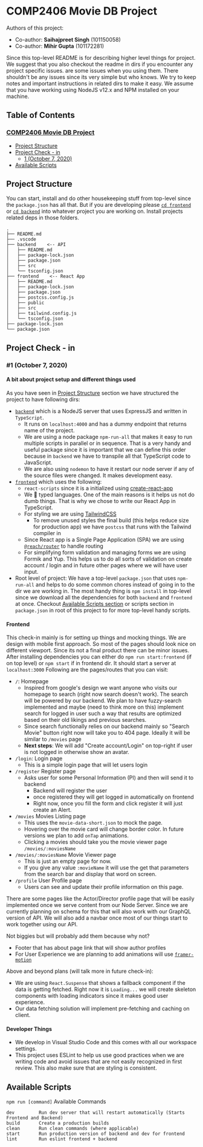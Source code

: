 # COMP2406 Movie DB Project

Authors of this project:
- Co-author: **Saihajpreet Singh** (101150058)
- Co-author: **Mihir Gupta** (101172281)

Since this top-level README is for describing higher level things for project. We suggest that you also checkout the readme in dirs if you encounter any project specific issues. are some issues when you using them. There shouldn't be any issues since its very simple but who knows. We try to keep notes and important instructions in related dirs to make it easy. We assume that you have working using NodeJS v12.x and NPM installed on your machine.

## Table of Contents

### [COMP2406 Movie DB Project](#comp2406-movie-db-project)
   - [Project Structure](#project-structure)
   - [Project Check - in](#project-check---in)
     - [1 (October 7, 2020)](#1-october-7-2020)
   - [Available Scripts](#available-scripts)

## Project Structure
You can start, install and do other housekeeping stuff from top-level since the `package.json` has all that. But if you are developing please [`cd frontend`](/frontend/README.md) or [`cd backend`](/backend/README.md) into whatever project you are working on. Install projects related deps in those folders.
```
.
├── README.md
├── .vscode
├── backend    <-- API
│   ├── README.md
│   ├── package-lock.json
│   ├── package.json
│   ├── src
│   └── tsconfig.json
├── frontend    <-- React App
│   ├── README.md
│   ├── package-lock.json
│   ├── package.json
│   ├── postcss.config.js
│   ├── public
│   ├── src
│   ├── tailwind.config.js
│   └── tsconfig.json
├── package-lock.json
└── package.json
```

## Project Check - in

### #1 (October 7, 2020)

#### A bit about project setup and different things used
As you have seen in [ Project Structure](#project-structure) section we have structured the project to have following dirs:

- [`backend`](/backend/README.md) which is a NodeJS server that uses ExpressJS and written in `TypeScript`. 
  - It runs on `localhost:4000` and has a dummy endpoint that returns name of the project. 
  - We are using a node package `npm-run-all` that makes it easy to run multiple scripts in parallel or in sequence. That is a very handy and useful package since it is important that we can define this order because in `backend` we have to transpile all that TypeScript code to JavaScript.
  - We are also using `nodemon` to have it restart our node server if any of the source files were changed. It makes development easy.
- [`frontend`](/frontend/README.md) which uses the following:
  - `react-scripts` since it is a initialized using [create-react-app](https://create-react-app.dev)
  - We 💙 typed languages. One of the main reasons is it helps us not do dumb things. That is why we chose to write our React App in TypeScript.
  - For styling we are using [TailwindCSS](https://tailwindcss.com)
    - To remove unused styles the final build (this helps reduce size for production app) we have `postcss` that runs with the Tailwind compiler in 
  - Since React app is a Single Page Application (SPA) we are using [`@reach/router`](https://reach.tech/router/) to handle routing
  - For simplifying form validation and managing forms we are using Formik and Yup. This helps us to do all sorts of validation on create account / login and in future other pages where we will have user input.
- Root level of project: We have a top-level `package.json` that uses `npm-run-all` and helps to do some common chores instead of going in to the dir we are working in. The most handy thing is `npm install` in top-level since we download all the dependencies for both `backend` and `frontend` at once. Checkout [Available Scripts section](#available-scripts) or scripts section in `package.json` in root of this project to for more top-level handy scripts.

#### Frontend
This check-in mainly is for setting up things and mocking things. We are design with mobile first approach. So most of the pages should look nice on different viewport. Since its not a final product there can be minor issues.  After installing dependencies you can either do `npm run start:frontend` (if on top level) or `npm start` if in frontend dir. It should start a server at `localhost:3000` Following are the pages/routes that you can visit:
- `/`: Homepage
  - Inspired from google's design we want anyone who visits our homepage to search (right now search doesn't work). The search will be powered by our backend. We plan to have fuzzy-search implemented and maybe (need to think more on this) implement search for logged in user such a way that results are optimized based on their old likings and previous searches. 
  - Since search functionally relies on our backend mainly so "Search Movie" button right now will take you to 404 page. Ideally it will be similar to `/movies` page
  - **Next steps**: We will add "Create account/Login" on top-right if user is not logged in otherwise show an avatar. 
- `/login`: Login page
  - This is a simple login page that will let users login
- `/register` Register page
  - Asks user for some Personal Information (PI) and then will send it to backend
    - Backend will register the user
    - once registered they will get logged in automatically on frontend
    - Right now, once you fill the form and click register it will just create an Alert.
- `/movies` Movies Listing page
  - This uses the `movie-data-short.json` to mock the page.
  - Hovering over the movie card will change border color. In future versions we plan to add `onTap` animations. 
  - Clicking a movies should take you the movie viewer page `/movies/:moviesName`
- `/movies/:moviesName` Movie Viewer page
  - This is just an empty page for now.
  - If you give any value `:movieName` it will use the get that parameters from the search bar and display that word on screen.
- `/profile` User Profile page
  - Users can see and update their profile information on this page.

There are some pages like the Actor/Director profile page that will be easily implemented once we serve content from our Node Server. Since we are currently planning on schema for this that will also work with our GraphQL version of API.
We will also add a navbar once most of our things start to work together using our API.

Not biggies but will probably add them because why not?
* Footer that has about page link that will show author profiles
* For User Experience we are planning to add animations will use [`framer-motion`](https://www.framer.com/motion/)

Above and beyond plans (will talk more in future check-in):
* We are using `React.Suspense` that shows a fallback component if the data is getting fetched. Right now it is `Loading...` we will create skeleton components with loading indicators since it makes good user experience. 
* Our data fetching solution will implement pre-fetching and caching on client.

#### Developer Things
- We develop in Visual Studio Code and this comes with all our workspace settings.
- This project uses ESLint to help us use good practices when we are writing code and avoid issues that are not easily recognized in first review. This also make sure that are styling is consistent.

## Available Scripts
`npm run [command]`
Available Commands
```
dev         Run dev server that will restart automatically (Starts Frontend and Backend)
build       Create a production builds
clean       Run clean commands (where applicable)
start       Run production version of backend and dev for frontend
lint        Run eslint frontend + backend
```
